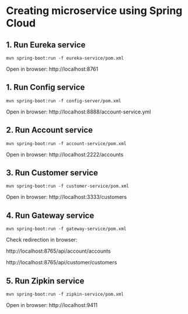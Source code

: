 # Creating microservice using Spring Cloud

## 1. Run Eureka service
````
mvn spring-boot:run -f eureka-service/pom.xml 
````
Open in browser: http://localhost:8761 

## 1. Run Config service
````
mvn spring-boot:run -f config-server/pom.xml 
````
Open in browser: http://localhost:8888/account-service.yml 

## 2. Run Account service
````
mvn spring-boot:run -f account-service/pom.xml 
````
Open in browser: http://localhost:2222/accounts 

## 3. Run Customer service
````
mvn spring-boot:run -f customer-service/pom.xml 
````
Open in browser: http://localhost:3333/customers 

## 4. Run Gateway service
````
mvn spring-boot:run -f gateway-service/pom.xml 
````
Check redirection in browser: 

http://localhost:8765/api/account/accounts

http://localhost:8765/api/customer/customers

## 5. Run Zipkin service
````
mvn spring-boot:run -f zipkin-service/pom.xml 
````
Open in browser: http://localhost:9411

